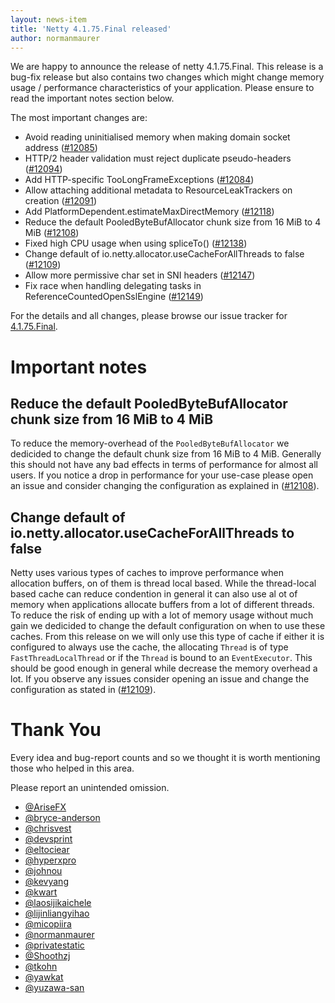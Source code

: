 ```yaml
---
layout: news-item
title: 'Netty 4.1.75.Final released'
author: normanmaurer
---
```


We are happy to announce the release of netty 4.1.75.Final. This release is a bug-fix release but also contains two changes which might change memory usage / performance characteristics of your application. Please ensure to read the important notes section below.

The most important changes are:

* Avoid reading uninitialised memory when making domain socket address ([#12085](https://github.com/netty/netty/pull/12085))
* HTTP/2 header validation must reject duplicate pseudo-headers ([#12094](https://github.com/netty/netty/pull/12094))
* Add HTTP-specific TooLongFrameExceptions ([#12084](https://github.com/netty/netty/pull/12084))
* Allow attaching additional metadata to ResourceLeakTrackers on creation ([#12091](https://github.com/netty/netty/pull/12091))
* Add PlatformDependent.estimateMaxDirectMemory ([#12118](https://github.com/netty/netty/pull/12118))
* Reduce the default PooledByteBufAllocator chunk size from 16 MiB to 4 MiB ([#12108](https://github.com/netty/netty/pull/12108))
* Fixed high CPU usage when using spliceTo() ([#12138](https://github.com/netty/netty/pull/12138))
* Change default of io.netty.allocator.useCacheForAllThreads to false ([#12109](https://github.com/netty/netty/pull/12109))
* Allow more permissive char set in SNI headers ([#12147](https://github.com/netty/netty/pull/12147))
* Fix race when handling delegating tasks in ReferenceCountedOpenSslEngine ([#12149](https://github.com/netty/netty/pull/12149))

For the details and all changes, please browse our issue tracker for [4.1.75.Final](https://github.com/netty/netty/issues?page=1&q=is%3Aclosed+milestone%3A4.1.75.Final).

# Important notes

## Reduce the default PooledByteBufAllocator chunk size from 16 MiB to 4 MiB

To reduce the memory-overhead of the `PooledByteBufAllocator` we dedicided to change the default chunk size from 16 MiB to 4 MiB. Generally this should not have any bad effects in terms of performance for almost all users. If you notice a drop in performance for your use-case please open an issue and consider changing the configuration as explained in ([#12108](https://github.com/netty/netty/pull/12108)).

##  Change default of io.netty.allocator.useCacheForAllThreads to false

Netty uses various types of caches to improve performance when allocation buffers, on of them is thread local based. While the thread-local based cache can reduce condention in general it can also use al ot of memory when applications allocate buffers from a lot of different threads. To reduce the risk of ending up with a lot of memory usage without much gain we dedicided to change the default configuration on when to use these caches. From this release on we will only use this type of cache if either it is configured to always use the cache, the allocating `Thread` is of type `FastThreadLocalThread` or if the `Thread` is bound to an `EventExecutor`. This should be good enough in general while decrease the memory overhead a lot. If you observe any issues consider opening an issue and change the configuration as stated in ([#12109](https://github.com/netty/netty/pull/12109)).

# Thank You

Every idea and bug-report counts and so we thought it is worth mentioning those who helped in this area.

Please report an unintended omission.

* [@AriseFX](https://github.com/AriseFX) 
* [@bryce-anderson](https://github.com/bryce-anderson) 
* [@chrisvest](https://github.com/chrisvest)
* [@devsprint](https://github.com/devsprint)
* [@eltociear](https://github.com/eltociear)
* [@hyperxpro](https://github.com/hyperxpro)
* [@johnou](https://github.com/johnou)
* [@kevyang](https://github.com/kevyang) 
* [@kwart](https://github.com/kwart)
* [@laosijikaichele](https://github.com/laosijikaichele)
* [@lijinliangyihao](https://github.com/lijinliangyihao)
* [@micopiira](https://github.com/micopiira)
* [@normanmaurer](https://github.com/normanmaurer)
* [@privatestatic](https://github.com/privatestatic)
* [@Shoothzj](https://github.com/Shoothzj)
* [@tkohn](https://github.com/tkohn)
* [@yawkat](https://github.com/yawkat)
* [@yuzawa-san](https://github.com/yuzawa-san)